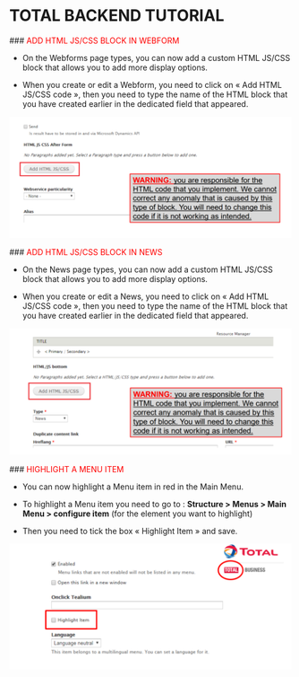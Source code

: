 # TOTAL BACKEND TUTORIAL

###<span style="color:red"> ADD HTML JS/CSS BLOCK IN WEBFORM</span>

* On the Webforms page types, you can now add a custom HTML JS/CSS block that
allows you to add more display options.

* When you create or edit a Webform, you need to click on « Add HTML JS/CSS
code », then you need to type the name of the HTML block that you have created
earlier in the dedicated field that appeared.

![Screenshot](assets/images/html_block.png)



###<span style="color:red"> ADD HTML JS/CSS BLOCK IN NEWS</span>

* On the News page types, you can now add a custom HTML JS/CSS block that allows
you to add more display options.

* When you create or edit a News, you need to click on « Add HTML JS/CSS code »,
then you need to type the name of the HTML block that you have created earlier in the
dedicated field that appeared.

![Screenshot](assets/images/news_block.png)


###<span style="color:red"> HIGHLIGHT A MENU ITEM</span>

* You can now highlight a Menu item in red in the Main Menu. 

* To highlight a Menu item you need to go to :
**Structure > Menus > Main Menu > configure item** (for the element you want to highlight)

* Then you need to tick the box « Highlight Item » and save. 

![Screenshot](assets/images/highlight_menu.png)

 